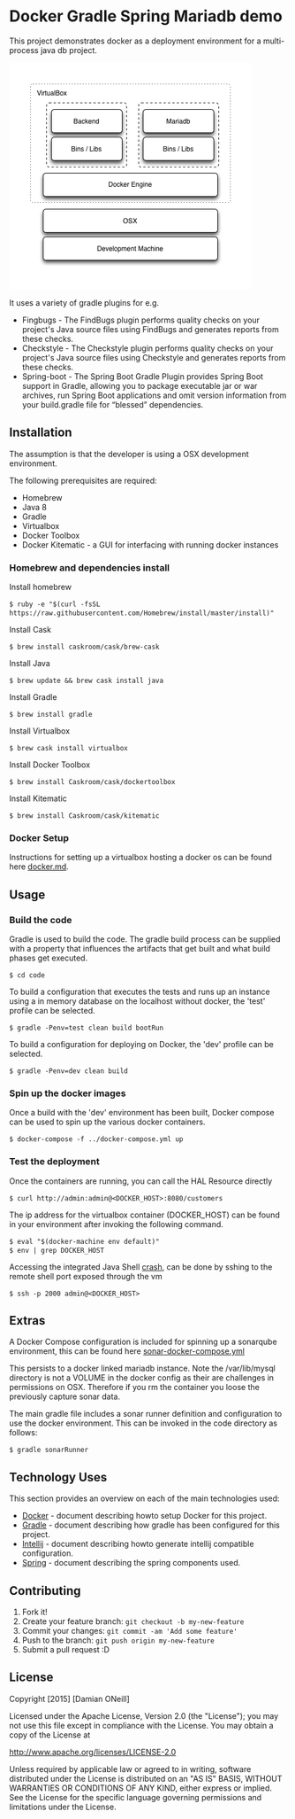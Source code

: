 # Docker Gradle Spring Mariadb demo

This project demonstrates docker as a deployment environment for a multi-process java db project.

![Alt text](./docs/demo.png?raw=true "Demo Architecture")

It uses a variety of gradle plugins for e.g.

* Fingbugs - The FindBugs plugin performs quality checks on your project's Java source files using FindBugs and generates reports from these checks.
* Checkstyle - The Checkstyle plugin performs quality checks on your project's Java source files using Checkstyle and generates reports from these checks.
* Spring-boot - The Spring Boot Gradle Plugin provides Spring Boot support in Gradle, allowing you to package executable jar or war archives, run Spring Boot applications and omit version information from your build.gradle file for “blessed” dependencies.


## Installation

The assumption is that the developer is using a OSX development environment.

The following prerequisites are required:

- Homebrew
- Java 8
- Gradle
- Virtualbox
- Docker Toolbox
- Docker Kitematic - a GUI for interfacing with running docker instances

### Homebrew and dependencies install

Install homebrew 

    $ ruby -e "$(curl -fsSL https://raw.githubusercontent.com/Homebrew/install/master/install)" 

Install Cask

    $ brew install caskroom/cask/brew-cask 
     
Install Java

    $ brew update && brew cask install java 
     
Install Gradle

    $ brew install gradle 
     
Install Virtualbox 

    $ brew cask install virtualbox 

Install Docker Toolbox 

    $ brew install Caskroom/cask/dockertoolbox 
    
Install Kitematic

    $ brew install Caskroom/cask/kitematic 
    

### Docker Setup
Instructions for setting up a virtualbox hosting a docker os can be found here [docker.md](./docs/docker.md).
    
## Usage

### Build the code
Gradle is used to build the code.  The gradle build process can be supplied with a property that influences the artifacts that get built
and what build phases get executed.

    $ cd code
    
To build a configuration that executes the tests and runs up an instance using a in memory database on the localhost without docker, the 'test' profile can be selected.
    
    $ gradle -Penv=test clean build bootRun
    
To build a configuration for deploying on Docker, the 'dev' profile can be selected.
    
    $ gradle -Penv=dev clean build

### Spin up the docker images
Once a build with the 'dev' environment has been built, Docker compose can be used to spin up the various docker containers.

    $ docker-compose -f ../docker-compose.yml up
    
### Test the deployment
Once the containers are running, you can call the HAL Resource directly 

    $ curl http://admin:admin@<DOCKER_HOST>:8080/customers

The ip address for the virtualbox container (DOCKER_HOST) can be found in your environment after invoking the following command.

    $ eval "$(docker-machine env default)"
    $ env | grep DOCKER_HOST
    
Accessing the integrated Java Shell [crash](http://docs.spring.io/spring-boot/docs/current/reference/html/production-ready-remote-shell.html), can be done by sshing to the remote shell port exposed through the vm

    $ ssh -p 2000 admin@<DOCKER_HOST>


## Extras
A Docker Compose configuration is included for spinning up a sonarqube environment, this can be found here [sonar-docker-compose.yml](./codequality/sonar-docker-compose.yml)

This persists to a docker linked mariadb instance.  Note the /var/lib/mysql directory is not a VOLUME in the docker config as their are challenges in permissions on OSX.  Therefore if you rm the container you loose the previously capture sonar data.

The main gradle file includes a sonar runner definition and configuration to use the docker environment.  This can be invoked in the code directory as follows:

    $ gradle sonarRunner

## Technology Uses
This section provides an overview on each of the main technologies used: 

* [Docker](./docs/docker.md) - document describing howto setup Docker for this project.
* [Gradle](./docs/gradle.md) - document describing how gradle has been configured for this project.
* [Intellij](./docs/intellij.md) - document describing howto generate intellij compatible configuration.
* [Spring](./docs/spring.md) - document describing the spring components used.

## Contributing

1. Fork it!
2. Create your feature branch: `git checkout -b my-new-feature`
3. Commit your changes: `git commit -am 'Add some feature'`
4. Push to the branch: `git push origin my-new-feature`
5. Submit a pull request :D

## License

Copyright [2015] [Damian ONeill]

Licensed under the Apache License, Version 2.0 (the "License");
you may not use this file except in compliance with the License.
You may obtain a copy of the License at

http://www.apache.org/licenses/LICENSE-2.0

Unless required by applicable law or agreed to in writing, software
distributed under the License is distributed on an "AS IS" BASIS,
WITHOUT WARRANTIES OR CONDITIONS OF ANY KIND, either express or implied.
See the License for the specific language governing permissions and
limitations under the License.
